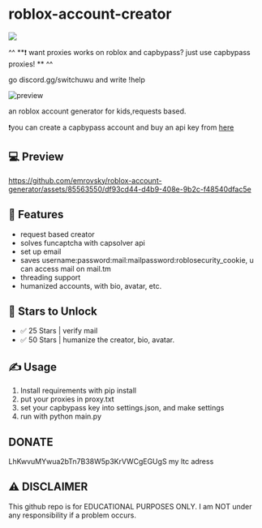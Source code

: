 
# roblox-account-creator

<a href="https://discord.gg/switchuwu"><img src="https://discordapp.com/api/guilds/1241323594567520337/widget.png?style=banner2"></a>

^^ **❗️ want proxies works on roblox and capbypass? just use capbypass proxies! ** ^^

go discord.gg/switchuwu and write !help

![preview](http://animecum.lol/u/hxbDED.png)


an roblox account generator for kids,requests based.



❗️you can create a capbypass account and buy an api key from [here](https://capbypass.com/signup?inviteCode=1hneCOA)



## 💻 Preview






https://github.com/emrovsky/roblox-account-generator/assets/85563550/df93cd44-d4b9-408e-9b2c-f48540dfac5e





## 👾 Features
- request based creator
- solves funcaptcha with capsolver api
- set up email
- saves username:password:mail:mailpassword:roblosecurity_cookie, u can access mail on mail.tm
- threading support
- humanized accounts, with bio, avatar, etc.


## 🌟 Stars to Unlock

- ✅ 25 Stars | verify mail
- ✅ 50 Stars | humanize the creator, bio, avatar.





## ✍️ Usage
1. Install requirements with pip install
2. put your proxies in proxy.txt
3. set your capbypass key into settings.json, and make settings
4. run with python main.py

## DONATE
LhKwvuMYwua2bTn7B38W5p3KrVWCgEGUgS my ltc adress


## ⚠️ DISCLAIMER
This github repo is for EDUCATIONAL PURPOSES ONLY. I am NOT under any responsibility if a problem occurs.

